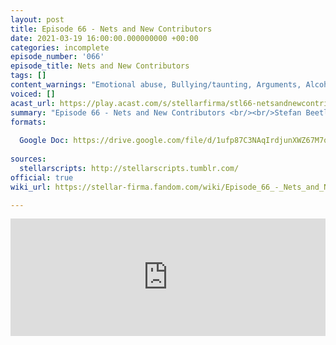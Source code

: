 ```yaml
---
layout: post
title: Episode 66 - Nets and New Contributors
date: 2021-03-19 16:00:00.000000000 +00:00
categories: incomplete
episode_number: '066'
episode_title: Nets and New Contributors
tags: []
content_warnings: "Emotional abuse, Bullying/taunting, Arguments, Alcohol & alcoholism, Discrimination & prejudice, Discussions of: emetophobia, knives, Mentions of: depression, exercise, kidnapping, threats, childhood trauma, gambling, arson, death & murder, intrusive thoughts, parasites & mind control, poison, food, SFX: shouting, eating sounds"
voiced: []
acast_url: https://play.acast.com/s/stellarfirma/stl66-netsandnewcontributors
summary: "Episode 66 - Nets and New Contributors <br/><br/>Stefan Beetlevox, Head Bartender of The Cosmic Lounge, is concerned about a downturn in sales and would like advice on regaining market share. <br/><br/>Management Consultants’ advice: musical mind parasites, targeted smear rapping, knives, branded graph friends (coasters), wider vents, remove facial recognition, more customer hierarchy and teen novel angst."
formats:
  
  Google Doc: https://drive.google.com/file/d/1ufp87C3NAqIrdjunXWZ67M7qUOhhbNGB/view
  
sources:
  stellarscripts: http://stellarscripts.tumblr.com/
official: true
wiki_url: https://stellar-firma.fandom.com/wiki/Episode_66_-_Nets_and_New_Contributors

---
```


<iframe title="Embed Player" width="100%" height="188px" src="https://embed.acast.com/9b621e90-6416-4c18-8fa7-f032c46c6f74/5e008041-7635-4140-95cc-662665111788" scrolling="no" frameBorder="0" style="border:none;overflow:hidden;"></iframe>
